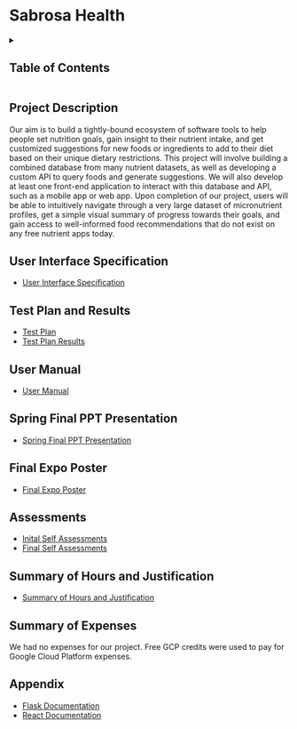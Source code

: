 # Sabrosa Health

<details>
  <summary><h2>Table of Contents</h2></summary>
  
  1. [Project Description](https://github.com/sngeorge27/SeniorDesign/blob/main/README.md#project-description)
  2. [User Interface Specification](https://github.com/sngeorge27/SeniorDesign/blob/main/README.md#user-interface-specification)
  3. [Test Plan and Results](https://github.com/sngeorge27/SeniorDesign/blob/main/README.md#test-plan-and-results)
  4. [User Manual](https://github.com/sngeorge27/SeniorDesign/blob/main/README.md#user-manual)
  5. [Spring Final PPT Presentation](https://github.com/sngeorge27/SeniorDesign/blob/main/README.md#spring-final-ppt-presentation)
  6. [Final Expo Poster](https://github.com/sngeorge27/SeniorDesign/blob/main/README.md#final-expo-poster)
  7. [Assessments](https://github.com/sngeorge27/SeniorDesign/blob/main/README.md#assessments)
      * [Initial Self Assessments](https://github.com/sngeorge27/SeniorDesign/tree/main/HomeworkAssigments/Assessments/InitialSelfAssessments)
      * [Final Self Assessments](https://github.com/sngeorge27/SeniorDesign/tree/main/HomeworkAssigments/Assessments/FinalSelfAssessments)
  8. [Summary of Hours and Justification](https://github.com/sngeorge27/SeniorDesign/blob/main/README.md#summary-of-hours-and-justification)
  9. [Summary of Expenses](https://github.com/sngeorge27/SeniorDesign/blob/main/README.md#summary-of-expenses)
  10. [Appendix](https://github.com/sngeorge27/SeniorDesign/blob/main/README.md#appendix)

</details>

## Project Description

Our aim is to build a tightly-bound ecosystem of software tools to help people set nutrition goals, gain insight to their nutrient intake, and get customized suggestions for new foods or ingredients to add to their diet based on their unique dietary restrictions. This project will involve building a combined database from many nutrient datasets, as well as developing a custom API to query foods and generate suggestions. We will also develop at least one front-end application to interact with this database and API, such as a mobile app or web app. Upon completion of our project, users will be able to intuitively navigate through a very large dataset of micronutrient profiles, get a simple visual summary of progress towards their goals, and gain access to well-informed food recommendations that do not exist on any free nutrient apps today.

## User Interface Specification

-   [User Interface Specification](https://github.com/sngeorge27/SeniorDesign/tree/main/HomeworkAssigments/UIDesignSpecification/UIDesignSpecification.md)

## Test Plan and Results

-   [Test Plan](https://github.com/sngeorge27/SeniorDesign/blob/main/HomeworkAssigments/TestPlan/Test%20Plan.pdf)
-   [Test Plan Results](https://github.com/sngeorge27/SeniorDesign/blob/main/HomeworkAssigments/TestPlan/Test%20Plan%20Results.pdf)

## User Manual

-   [User Manual](https://github.com/sngeorge27/SeniorDesign/tree/main/HomeworkAssigments/UserManual/UserManual.md)

## Spring Final PPT Presentation

-   [Spring Final PPT Presentation](https://docs.google.com/presentation/d/1fRtQKxM4E0HO-RsbeFrOSo6tP6fEt-PkFI8DraCKwow/edit?usp=sharing)

## Final Expo Poster

-   [Final Expo Poster](https://drive.google.com/file/d/1O2FEPk4RLGaTNR-8_lB4iZxN64WSRyXX/view?usp=sharing)

## Assessments

-   [Inital Self Assessments](https://github.com/sngeorge27/SeniorDesign/tree/main/HomeworkAssigments/Assessments/InitialSelfAssessments)
-   [Final Self Assessments](https://github.com/sngeorge27/SeniorDesign/tree/main/HomeworkAssigments/Assessments/FinalSelfAssessments)

## Summary of Hours and Justification

-   [Summary of Hours and Justification](https://github.com/sngeorge27/SeniorDesign/tree/main/HomeworkAssigments/SummaryOfHours.md)

## Summary of Expenses

We had no expenses for our project. Free GCP credits were used to pay for Google Cloud Platform expenses.

## Appendix
- [Flask Documentation](https://flask.palletsprojects.com/en/2.2.x/)
- [React Documentation](https://legacy.reactjs.org/)
